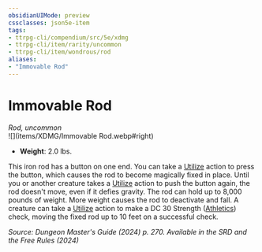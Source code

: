 ```yaml
---
obsidianUIMode: preview
cssclasses: json5e-item
tags:
- ttrpg-cli/compendium/src/5e/xdmg
- ttrpg-cli/item/rarity/uncommon
- ttrpg-cli/item/wondrous/rod
aliases: 
- "Immovable Rod"
---
```

# Immovable Rod
*Rod, uncommon*  
![](items/XDMG/Immovable Rod.webp#right)

- **Weight**: 2.0 lbs.

This iron rod has a button on one end. You can take a [Utilize](/3-Mechanics/CLI/actions.md#Utilize) action to press the button, which causes the rod to become magically fixed in place. Until you or another creature takes a [Utilize](/3-Mechanics/CLI/actions.md#Utilize) action to push the button again, the rod doesn't move, even if it defies gravity. The rod can hold up to 8,000 pounds of weight. More weight causes the rod to deactivate and fall. A creature can take a [Utilize](/3-Mechanics/CLI/actions.md#Utilize) action to make a DC 30 Strength ([Athletics](/3-Mechanics/CLI/skills.md#Athletics)) check, moving the fixed rod up to 10 feet on a successful check.

*Source: Dungeon Master's Guide (2024) p. 270. Available in the <span title='Systems Reference Document (5.2)'>SRD</span> and the Free Rules (2024)*